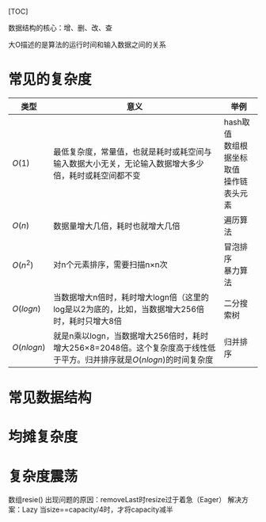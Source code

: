[TOC]

数据结构的核心：增、删、改、查


大O描述的是算法的运行时间和输入数据之间的关系

# 常见的复杂度
| 类型       | 意义                                                                                                                   | 举例                                             |
| ---------- | ---------------------------------------------------------------------------------------------------------------------- | ------------------------------------------------ |
| $O(1)$     | 最低复杂度，常量值，也就是耗时或耗空间与输入数据大小无关，无论输入数据增大多少倍，耗时或耗空间都不变                   | hash取值</br>数组根据坐标取值</br>操作链表头元素 |
| $O(n)$     | 数据量增大几倍，耗时也就增大几倍                                                                                       | 遍历算法                                         |
| $O(n^2)$   | 对n个元素排序，需要扫描n×n次                                                                                           | 冒泡排序</br>暴力算法                            |
| $O(logn)$  | 当数据增大n倍时，耗时增大logn倍（这里的log是以2为底的，比如，当数据增大256倍时，耗时只增大8倍                          | 二分搜索树                                       |
| $O(nlogn)$ | 就是n乘以logn，当数据增大256倍时，耗时增大256×8=2048倍。这个复杂度高于线性低于平方。归并排序就是$O(nlogn)$的时间复杂度 | 归并排序                                         |

# 常见数据结构



# 均摊复杂度

# 复杂度震荡
数组resie()
出现问题的原因：removeLast时resize过于着急（Eager）
解决方案：Lazy
当size==capacity/4时，才将capacity减半
